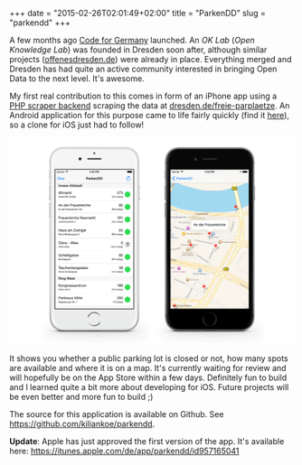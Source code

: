 +++
date = "2015-02-26T02:01:49+02:00"
title = "ParkenDD"
slug = "parkendd"
+++

A few months ago [Code for Germany](http://codefor.de) launched. An *OK Lab* (*Open Knowledge Lab*) was founded in Dresden soon after, although similar projects ([offenesdresden.de](http://offenesdresden.de)) were already in place. Everything merged and Dresden has had quite an active community interested in bringing Open Data to the next level. It's awesome.

My first real contribution to this comes in form of an iPhone app using a [PHP scraper backend](https://github.com/RobTranquillo/parkplaetzeDD) scraping the data at [dresden.de/freie-parplaetze](http://www.dresden.de/freie-parkplaetze/). An Android application for this purpose came to life fairly quickly (find it [here](http://jkliemann.de/parkendd/)), so a clone for iOS just had to follow!

![](/img/parkendd.png)

It shows you whether a public parking lot is closed or not, how many spots are available and where it is on a map.
It's currently waiting for review and will hopefully be on the App Store within a few days. Definitely fun to build and I learned quite a bit more about developing for iOS. Future projects will be even better and more fun to build ;)

The source for this application is available on Github. See https://github.com/kiliankoe/parkendd.

**Update**: Apple has just approved the first version of the app. It's available here: https://itunes.apple.com/de/app/parkendd/id957165041
